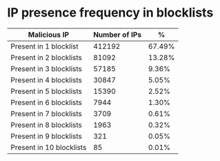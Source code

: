 # IP presence frequency in blocklists
| Malicious IP | Number of IPs | % |
|----|----|----|
| Present in 1 blocklist | 412192 | 67.49% |
| Present in 2 blocklists | 81092 | 13.28% |
| Present in 3 blocklists | 57185 | 9.36% |
| Present in 4 blocklists | 30847 | 5.05% |
| Present in 5 blocklists | 15390 | 2.52% |
| Present in 6 blocklists | 7944 | 1.30% |
| Present in 7 blocklists | 3709 | 0.61% |
| Present in 8 blocklists | 1963 | 0.32% |
| Present in 9 blocklists | 321 | 0.05% |
| Present in 10 blocklists | 85 | 0.01% |
